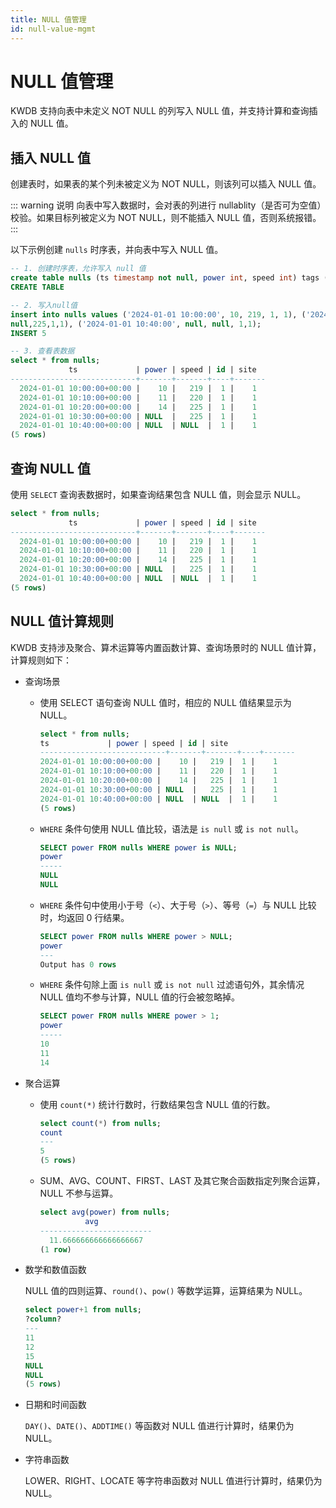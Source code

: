 ```yaml
---
title: NULL 值管理
id: null-value-mgmt 
---
```


# NULL 值管理

KWDB 支持向表中未定义 NOT NULL 的列写入 NULL 值，并支持计算和查询插入的 NULL 值。

## 插入 NULL 值

创建表时，如果表的某个列未被定义为 NOT NULL，则该列可以插入 NULL 值。

::: warning 说明
向表中写入数据时，会对表的列进行 nullablity（是否可为空值）校验。如果目标列被定义为 NOT NULL，则不能插入 NULL 值，否则系统报错。
:::

以下示例创建 `nulls` 时序表，并向表中写入 NULL 值。

```sql
-- 1. 创建时序表，允许写入 null 值
create table nulls (ts timestamp not null, power int, speed int) tags (id int not null, site int) primary tags (id);
CREATE TABLE

-- 2. 写入null值
insert into nulls values ('2024-01-01 10:00:00', 10, 219, 1, 1), ('2024-01-01 10:10:00', 11, 220, 1,1), ('2024-01-01 10:20:00', 14, 225, 1,1), ('2024-01-01 10:30:00',
null,225,1,1), ('2024-01-01 10:40:00', null, null, 1,1);
INSERT 5

-- 3. 查看表数据
select * from nulls;
             ts             | power | speed | id | site
----------------------------+-------+-------+----+-------
  2024-01-01 10:00:00+00:00 |    10 |   219 |  1 |    1
  2024-01-01 10:10:00+00:00 |    11 |   220 |  1 |    1
  2024-01-01 10:20:00+00:00 |    14 |   225 |  1 |    1
  2024-01-01 10:30:00+00:00 | NULL  |   225 |  1 |    1
  2024-01-01 10:40:00+00:00 | NULL  | NULL  |  1 |    1
(5 rows)
```

## 查询 NULL 值

使用 `SELECT` 查询表数据时，如果查询结果包含 NULL 值，则会显示 NULL。

```sql
select * from nulls;
             ts             | power | speed | id | site
----------------------------+-------+-------+----+-------
  2024-01-01 10:00:00+00:00 |    10 |   219 |  1 |    1
  2024-01-01 10:10:00+00:00 |    11 |   220 |  1 |    1
  2024-01-01 10:20:00+00:00 |    14 |   225 |  1 |    1
  2024-01-01 10:30:00+00:00 | NULL  |   225 |  1 |    1
  2024-01-01 10:40:00+00:00 | NULL  | NULL  |  1 |    1
(5 rows)
```

## NULL 值计算规则

KWDB 支持涉及聚合、算术运算等内置函数计算、查询场景时的 NULL 值计算，计算规则如下：

- 查询场景

    - 使用 SELECT 语句查询 NULL 值时，相应的 NULL 值结果显示为 NULL。

        ```sql
        select * from nulls;
        ts             | power | speed | id | site
        ----------------------------+-------+-------+----+-------
        2024-01-01 10:00:00+00:00 |    10 |   219 |  1 |    1
        2024-01-01 10:10:00+00:00 |    11 |   220 |  1 |    1
        2024-01-01 10:20:00+00:00 |    14 |   225 |  1 |    1
        2024-01-01 10:30:00+00:00 | NULL  |   225 |  1 |    1
        2024-01-01 10:40:00+00:00 | NULL  | NULL  |  1 |    1
        (5 rows)
        ```

    - `WHERE` 条件句使用 NULL 值比较，语法是 `is null` 或 `is not null`。

        ```sql
        SELECT power FROM nulls WHERE power is NULL;
        power
        -----
        NULL
        NULL
        ```

    - `WHERE` 条件句中使用小于号（`<`）、大于号（`>`）、等号（`=`）与 NULL 比较时，均返回 0 行结果。

        ```sql
        SELECT power FROM nulls WHERE power > NULL;
        power
        ---
        Output has 0 rows
        ```

    - `WHERE` 条件句除上面 `is null` 或 `is not null` 过滤语句外，其余情况 NULL 值均不参与计算，NULL 值的行会被忽略掉。

        ```sql
        SELECT power FROM nulls WHERE power > 1;
        power
        -----
        10
        11
        14
        ```

- 聚合运算

    - 使用 `count(*)` 统计行数时，行数结果包含 NULL 值的行数。

        ```sql
        select count(*) from nulls;
        count
        ---
        5
        (5 rows)
        ```

    - SUM、AVG、COUNT、FIRST、LAST 及其它聚合函数指定列聚合运算，NULL 不参与运算。

        ```sql
        select avg(power) from nulls;
                  avg
        -------------------------
          11.666666666666666667
        (1 row)
        ```

- 数学和数值函数

    NULL 值的四则运算、`round()`、`pow()` 等数学运算，运算结果为 NULL。

    ```sql
    select power+1 from nulls;
    ?column?
    ---
    11
    12
    15
    NULL
    NULL
    (5 rows)
    ```

- 日期和时间函数

    `DAY()`、`DATE()`、`ADDTIME()` 等函数对 NULL 值进行计算时，结果仍为 NULL。

- 字符串函数

    LOWER、RIGHT、LOCATE 等字符串函数对 NULL 值进行计算时，结果仍为 NULL。
